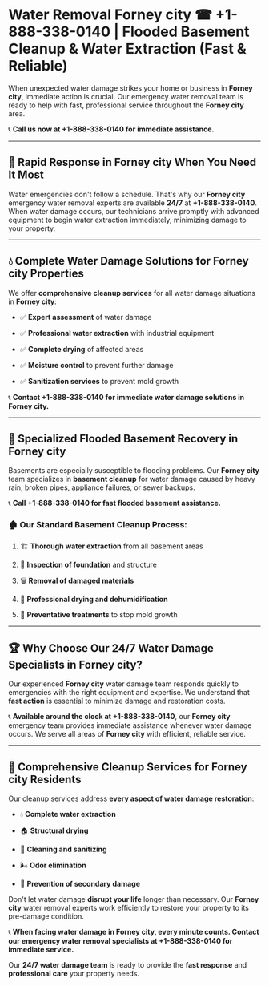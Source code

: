 # Water Removal Forney city ☎ +1-888-338-0140 | Flooded Basement Cleanup & Water Extraction (Fast & Reliable)

When unexpected water damage strikes your home or business in **Forney city**, immediate action is crucial. Our emergency water removal team is ready to help with fast, professional service throughout the **Forney city** area. 

📞 **Call us now at +1-888-338-0140 for immediate assistance.**
---
## 🚀 Rapid Response in Forney city When You Need It Most
Water emergencies don't follow a schedule. That's why our **Forney city** emergency water removal experts are available **24/7** at **+1-888-338-0140**. When water damage occurs, our technicians arrive promptly with advanced equipment to begin water extraction immediately, minimizing damage to your property.
---
## 💧 Complete Water Damage Solutions for Forney city Properties
We offer **comprehensive cleanup services** for all water damage situations in **Forney city**:
- ✅ **Expert assessment** of water damage  
- ✅ **Professional water extraction** with industrial equipment  
- ✅ **Complete drying** of affected areas  
- ✅ **Moisture control** to prevent further damage  
- ✅ **Sanitization services** to prevent mold growth  
📞 **Contact +1-888-338-0140 for immediate water damage solutions in Forney city.**
---
## 🌊 Specialized Flooded Basement Recovery in Forney city
Basements are especially susceptible to flooding problems. Our **Forney city** team specializes in **basement cleanup** for water damage caused by heavy rain, broken pipes, appliance failures, or sewer backups. 
📞 **Call +1-888-338-0140 for fast flooded basement assistance.**
### 🏚️ Our Standard Basement Cleanup Process:
1. 🏗️ **Thorough water extraction** from all basement areas  
2. 🔎 **Inspection of foundation** and structure  
3. 🗑️ **Removal of damaged materials**  
4. 💨 **Professional drying and dehumidification**  
5. 🚫 **Preventative treatments** to stop mold growth  
---
## 🏆 Why Choose Our 24/7 Water Damage Specialists in Forney city?
Our experienced **Forney city** water damage team responds quickly to emergencies with the right equipment and expertise. We understand that **fast action** is essential to minimize damage and restoration costs.
📞 **Available around the clock at +1-888-338-0140**, our **Forney city** emergency team provides immediate assistance whenever water damage occurs. We serve all areas of **Forney city** with efficient, reliable service.
---
## 🧹 Comprehensive Cleanup Services for Forney city Residents
Our cleanup services address **every aspect of water damage restoration**:
- 💧 **Complete water extraction**  
- 🏠 **Structural drying**  
- 🧼 **Cleaning and sanitizing**  
- 🌬️ **Odor elimination**  
- 🚫 **Prevention of secondary damage**  
Don't let water damage **disrupt your life** longer than necessary. Our **Forney city** water removal experts work efficiently to restore your property to its pre-damage condition.
📞 **When facing water damage in Forney city, every minute counts. Contact our emergency water removal specialists at +1-888-338-0140 for immediate service.**
Our **24/7 water damage team** is ready to provide the **fast response** and **professional care** your property needs.
